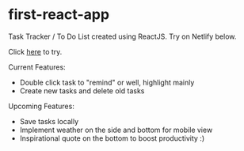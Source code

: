 # first-react-app
Task Tracker / To Do List created using ReactJS. Try on Netlify below.
<p>Click <a href="https://chrisdaid-first-react.netlify.app">here</a> to try.</p>

Current Features:
- Double click task to "remind" or well, highlight mainly
- Create new tasks and delete old tasks

Upcoming Features:
- Save tasks locally
- Implement weather on the side and bottom for mobile view
- Inspirational quote on the bottom to boost productivity :)
